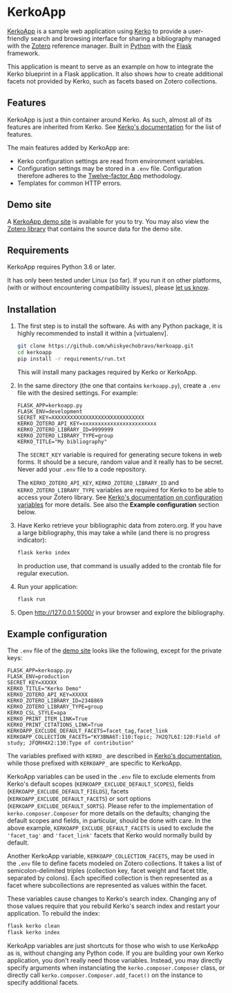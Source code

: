 # KerkoApp

[KerkoApp] is a sample web application using [Kerko] to provide a user-friendly
search and browsing interface for sharing a bibliography managed with the
[Zotero] reference manager. Built in [Python] with the [Flask] framework.

This application is meant to serve as an example on how to integrate the Kerko
blueprint in a Flask application. It also shows how to create additional facets
not provided by Kerko, such as facets based on Zotero collections.


## Features

KerkoApp is just a thin container around Kerko. As such, almost all of its
features are inherited from Kerko. See [Kerko's documentation][Kerko] for the
list of features.

The main features added by KerkoApp are:

* Kerko configuration settings are read from environment variables.
* Configuration settings may be stored in a `.env` file. Configuration therefore
  adheres to the [Twelve-factor App](https://12factor.net/config) methodology.
* Templates for common HTTP errors.


## Demo site

A [KerkoApp demo site][KerkoApp_demo] is available for you to try. You may also
view the [Zotero library][Zotero_demo] that contains the source data for the
demo site.


## Requirements

KerkoApp requires Python 3.6 or later.

It has only been tested under Linux (so far). If you run it on other platforms,
(with or without encountering compatibility issues), please [let us
know][KerkoApp_issues].


## Installation

1. The first step is to install the software. As with any Python package, it is
   highly recommended to install it within a [virtualenv].

   ```bash
   git clone https://github.com/whiskyechobravo/kerkoapp.git
   cd kerkoapp
   pip install -r requirements/run.txt
   ```

   This will install many packages required by Kerko or KerkoApp.

2. In the same directory (the one that contains `kerkoapp.py`), create a `.env`
   file with the desired settings. For example:

   ```
   FLASK_APP=kerkoapp.py
   FLASK_ENV=development
   SECRET_KEY=XXXXXXXXXXXXXXXXXXXXXXXXXXXXXX
   KERKO_ZOTERO_API_KEY=xxxxxxxxxxxxxxxxxxxxxxxx
   KERKO_ZOTERO_LIBRARY_ID=9999999
   KERKO_ZOTERO_LIBRARY_TYPE=group
   KERKO_TITLE="My bibliography"
   ```

   The `SECRET_KEY` variable is required for generating secure tokens in web
   forms. It should be a secure, random value and it really has to be secret.
   Never add your `.env` file to a code repository.

   The `KERKO_ZOTERO_API_KEY`, `KERKO_ZOTERO_LIBRARY_ID` and
   `KERKO_ZOTERO_LIBRARY_TYPE` variables are required for Kerko to be able to
   access your Zotero library. See [Kerko's documentation on configuration
   variables][Kerko_variables] for more details. See also the **Example
   configuration** section below.

3. Have Kerko retrieve your bibliographic data from zotero.org. If you have a
   large bibliography, this may take a while (and there is no progress
   indicator):

   ```bash
   flask kerko index
   ```

   In production use, that command is usually added to the crontab file for
   regular execution.

4. Run your application:

   ```bash
   flask run
   ```

5. Open http://127.0.0.1:5000/ in your browser and explore the bibliography.


## Example configuration

The `.env` file of the [demo site][KerkoApp_demo] looks like the following,
except for the private keys:

```
FLASK_APP=kerkoapp.py
FLASK_ENV=production
SECRET_KEY=XXXXX
KERKO_TITLE="Kerko Demo"
KERKO_ZOTERO_API_KEY=XXXXX
KERKO_ZOTERO_LIBRARY_ID=2348869
KERKO_ZOTERO_LIBRARY_TYPE=group
KERKO_CSL_STYLE=apa
KERKO_PRINT_ITEM_LINK=True
KERKO_PRINT_CITATIONS_LINK=True
KERKOAPP_EXCLUDE_DEFAULT_FACETS=facet_tag,facet_link
KERKOAPP_COLLECTION_FACETS="KY3BNA6T:110:Topic; 7H2Q7L6I:120:Field of study; JFQRH4X2:130:Type of contribution"
```

The variables prefixed with `KERKO_` are described in [Kerko's
documentation][Kerko_variables], while those prefixed with `KERKOAPP_` are
specific to KerkoApp.

KerkoApp variables can be used in the `.env` file to exclude elements from
Kerko's default scopes (`KERKOAPP_EXCLUDE_DEFAULT_SCOPES`), fields
(`KERKOAPP_EXCLUDE_DEFAULT_FIELDS`), facets (`KERKOAPP_EXCLUDE_DEFAULT_FACETS`)
or sort options (`KERKOAPP_EXCLUDE_DEFAULT_SORTS`). Please refer to the
implementation of `kerko.composer.Composer` for more details on the defaults;
changing the default scopes and fields, in particular, should be done with care.
In the above example, `KERKOAPP_EXCLUDE_DEFAULT_FACETS` is used to exclude the
`'facet_tag'` and `'facet_link'` facets that Kerko would normally build by
default.

Another KerkoApp variable, `KERKOAPP_COLLECTION_FACETS`, may be used in the
`.env` file to define facets modeled on Zotero collections. It takes a list of
semicolon-delimited triples (collection key, facet weight and facet title,
separated by colons). Each specified collection is then represented as a facet
where subcollections are represented as values within the facet.

These variables cause changes to Kerko's search index. Changing any of those
values require that you rebuild Kerko's search index and restart your
application. To rebuild the index:

```bash
flask kerko clean
flask kerko index
```

KerkoApp variables are just shortcuts for those who wish to use KerkoApp as is,
without changing any Python code. If you are building your own Kerko
application, you don't really need those variables. Instead, you may directly
specify arguments when instanciating the `kerko.composer.Composer` class, or
directly call `kerko.composer.Composer.add_facet()` on the instance to specify
additional facets.



[Flask]: https://pypi.org/project/Flask/
[Kerko]: https://github.com/whiskyechobravo/kerko
[Kerko_variables]: https://github.com/whiskyechobravo/kerko#configuration-variables
[KerkoApp]: https://github.com/whiskyechobravo/kerkoapp
[KerkoApp_demo]: https://demo.kerko.whiskyechobravo.com
[KerkoApp_issues]: https://github.com/whiskyechobravo/kerkoapp/issues
[Python]: https://www.python.org/
[Zotero]: https://www.zotero.org/
[Zotero_demo]: https://www.zotero.org/groups/2348869/kerko_demo/items

